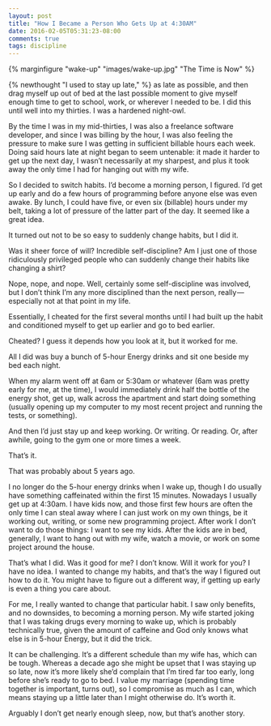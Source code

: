 ```yaml
---
layout: post
title: "How I Became a Person Who Gets Up at 4:30AM"
date: 2016-02-05T05:31:23-08:00
comments: true
tags: discipline
---
```


{% marginfigure "wake-up" "images/wake-up.jpg" "The Time is Now" %}

{% newthought "I used to stay up late," %} as late as possible, and then drag myself up out of bed at the last possible moment to give myself enough time to get to school, work, or wherever I needed to be. I did this until well into my thirties. I was a hardened night-owl.

By the time I was in my mid-thirties, I was also a freelance software developer, and since I was billing by the hour, I was also feeling the pressure to make sure I was getting in sufficient billable hours each week. Doing said hours late at night began to seem untenable: it made it harder to get up the next day, I wasn’t necessarily at my sharpest, and plus it took away the only time I had for hanging out with my wife.

So I decided to switch habits.<!--more--> I’d become a morning person, I figured. I’d get up early and do a few hours of programming before anyone else was even awake. By lunch, I could have five, or even six (billable) hours under my belt, taking a lot of pressure of the latter part of the day. It seemed like a great idea.

It turned out not to be so easy to suddenly change habits, but I did it.

Was it sheer force of will? Incredible self-discipline? Am I just one of those ridiculously privileged people who can suddenly change their habits like changing a shirt?

Nope, nope, and nope. Well, certainly some self-discipline was involved, but I don’t think I’m any more disciplined than the next person, really — especially not at that point in my life.

Essentially, I cheated for the first several months until I had built up the habit and conditioned myself to get up earlier and go to bed earlier.

Cheated? I guess it depends how you look at it, but it worked for me.

All I did was buy a bunch of 5-hour Energy drinks and sit one beside my bed each night.

When my alarm went off at 6am or 5:30am or whatever (6am was pretty early for me, at the time), I would immediately drink half the bottle of the energy shot, get up, walk across the apartment and start doing something (usually opening up my computer to my most recent project and running the tests, or something).

And then I’d just stay up and keep working. Or writing. Or reading. Or, after awhile, going to the gym one or more times a week.

That’s it.

That was probably about 5 years ago.

I no longer do the 5-hour energy drinks when I wake up, though I do usually have something caffeinated within the first 15 minutes. Nowadays I usually get up at 4:30am. I have kids now, and those first few hours are often the only time I can steal away where I can just work on my own things, be it working out, writing, or some new programming project. After work I don’t want to do those things: I want to see my kids. After the kids are in bed, generally, I want to hang out with my wife, watch a movie, or work on some project around the house.

That’s what I did. Was it good for me? I don’t know. Will it work for you? I have no idea. I wanted to change my habits, and that’s the way I figured out how to do it. You might have to figure out a different way, if getting up early is even a thing you care about.

For me, I really wanted to change that particular habit. I saw only benefits, and no downsides, to becoming a morning person. My wife started joking that I was taking drugs every morning to wake up, which is probably technically true, given the amount of caffeine and God only knows what else is in 5-hour Energy, but it did the trick.

It can be challenging. It’s a different schedule than my wife has, which can be tough. Whereas a decade ago she might be upset that I was staying up so late, now it’s more likely she’d complain that I’m tired far too early, long before she’s ready to go to bed. I value my marriage (spending time together is important, turns out), so I compromise as much as I can, which means staying up a little later than I might otherwise do. It’s worth it.

Arguably I don’t get nearly enough sleep, now, but that’s another story.
